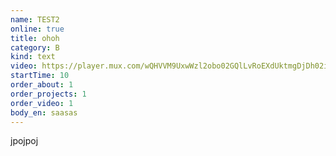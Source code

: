 ```yaml
---
name: TEST2
online: true
title: ohoh
category: B
kind: text
video: https://player.mux.com/wQHVVM9UxwWzl2obo02GQlLvRoEXdUktmgDjDh02i1r7c
startTime: 10
order_about: 1
order_projects: 1
order_video: 1
body_en: saasas
---
```

jpojpoj